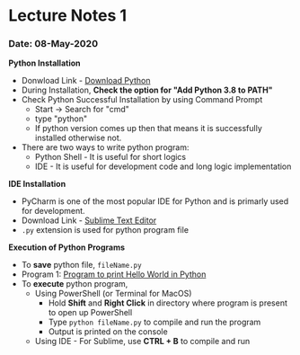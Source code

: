 # Lecture Notes 1
### Date: 08-May-2020

__Python Installation__
* Donwload Link - [Download Python](https://www.python.org/downloads/)
* During Installation, __Check the option for "Add Python 3.8 to PATH"__
* Check Python Successful Installation by using Command Prompt
  * Start -> Search for "cmd"
  * type "python"
  * If python version comes up then that means it is successfully installed otherwise not.
* There are two ways to write python program:
  * Python Shell - It is useful for short logics
  * IDE - It is useful for development code and long logic implementation

__IDE Installation__
* PyCharm is one of the most popular IDE for Python and is primarly used for development.
* Download Link - [Sublime Text Editor](https://www.sublimetext.com/3)
* `.py` extension is used for python program file

__Execution of Python Programs__
* To __save__ python file, `fileName.py`
* Program 1: [Program to print Hello World in Python](https://github.com/abhinavg916/ytcodehelp-python/blob/master/Lectures/Lecture%201/1HelloWorld.py)
* To __execute__ python program,
  * Using PowerShell (or Terminal for MacOS)
    * Hold __Shift__ and __Right Click__ in directory where program is present to open up PowerShell 
    * Type `python fileName.py` to compile and run the program
    * Output is printed on the console
  * Using IDE - For Sublime, use __CTRL + B__ to compile and run
